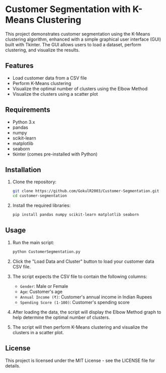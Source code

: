 # Customer Segmentation with K-Means Clustering

This project demonstrates customer segmentation using the K-Means clustering algorithm, enhanced with a simple graphical user interface (GUI) built with Tkinter. The GUI allows users to load a dataset, perform clustering, and visualize the results.

## Features

- Load customer data from a CSV file
- Perform K-Means clustering
- Visualize the optimal number of clusters using the Elbow Method
- Visualize the clusters using a scatter plot

## Requirements

- Python 3.x
- pandas
- numpy
- scikit-learn
- matplotlib
- seaborn
- tkinter (comes pre-installed with Python)

## Installation

1. Clone the repository:

    ```bash
    git clone https://github.com/GokulR2003/Customer-Segmentation.git
    cd customer-segmentation
    ```

2. Install the required libraries:

    ```bash
    pip install pandas numpy scikit-learn matplotlib seaborn
    ```

## Usage

1. Run the main script:

    ```bash
    python CustomerSegmentation.py
    ```

2. Click the "Load Data and Cluster" button to load your customer data CSV file.

3. The script expects the CSV file to contain the following columns:
    - `Gender`: Male or Female
    - `Age`: Customer's age
    - `Annual Income (₹)`: Customer's annual income in Indian Rupees
    - `Spending Score (1-100)`: Customer's spending score

4. After loading the data, the script will display the Elbow Method graph to help determine the optimal number of clusters.

5. The script will then perform K-Means clustering and visualize the clusters in a scatter plot.

## License
This project is licensed under the MIT License - see the LICENSE file for details.

